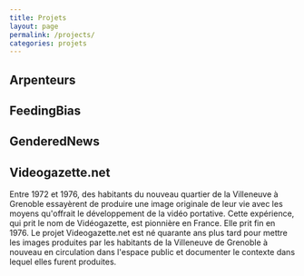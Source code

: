 ```yaml
---
title: Projets
layout: page
permalink: /projects/
categories: projets
---
```


<h2>Arpenteurs</h2>

<h2>FeedingBias</h2>

<h2>GenderedNews</h2>

<h2>Videogazette.net</h2>

Entre 1972 et 1976, des habitants du nouveau quartier de la Villeneuve à Grenoble essayèrent de produire une image originale de leur vie avec les moyens qu'offrait le développement de la vidéo portative. Cette expérience, qui prit le nom de Vidéogazette, est pionnière en France. Elle prit fin en 1976. Le projet Videogazette.net est né quarante ans plus tard pour mettre les images produites par les habitants de la Villeneuve de Grenoble à nouveau en circulation dans l'espace public et documenter le contexte dans lequel elles furent produites.
